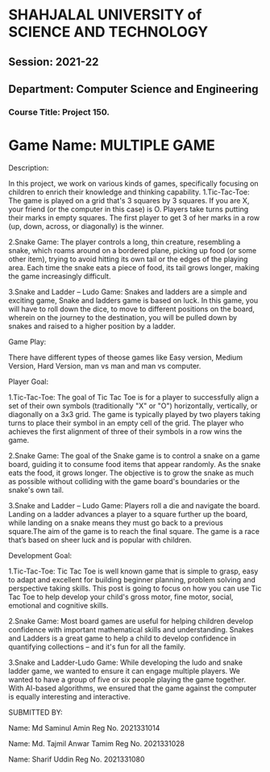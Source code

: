 

# SHAHJALAL UNIVERSITY of SCIENCE AND TECHNOLOGY

## Session: 2021-22

## Department: Computer Science and Engineering

### Course Title: Project 150.


# Game Name: MULTIPLE GAME

Description:

In this project, we work on various kinds of games, specifically focusing on children to enrich their knowledge and thinking capability. 
1.Tic-Tac-Toe:
The game is played on a grid that's 3 squares by 3 squares. If you are X, your friend (or the computer in this case) is O. Players take turns putting their marks in empty squares. The first player to get 3 of her marks in a row (up, down, across, or diagonally) is the winner.

2.Snake Game:
The player controls a long, thin creature, resembling a snake, which roams around on a bordered plane, picking up food (or some other item), trying to avoid hitting its own tail or the edges of the playing area. Each time the snake eats a piece of food, its tail grows longer, making the game increasingly difficult.

3.Snake and Ladder – Ludo Game: 
Snakes and ladders are a simple and exciting game, Snake and ladders game is based on luck. In this game, you will have to roll down the dice, to move to different positions on the board, wherein on the journey to the destination, you will be pulled down by snakes and raised to a higher position by a ladder.

Game Play:

There have different types of theose games like Easy version, Medium Version, Hard Version, man vs man and man vs computer.


Player Goal:


1.Tic-Tac-Toe:
The goal of Tic Tac Toe is for a player to successfully align a set of their own symbols (traditionally "X" or "O") horizontally, vertically, or diagonally on a 3x3 grid. The game is typically played by two players taking turns to place their symbol in an empty cell of the grid. The player who achieves the first alignment of three of their symbols in a row wins the game.

2.Snake Game:
The goal of the Snake game is to control a snake on a game board, guiding it to consume food items that appear randomly. As the snake eats the food, it grows longer. The objective is to grow the snake as much as possible without colliding with the game board's boundaries or the snake's own tail.

3.Snake and Ladder – Ludo Game:
Players roll a die and navigate the board. Landing on a ladder advances a player to a square further up the board, while landing on a snake means they must go back to a previous square.The aim of the game is to reach the final square. The game is a race that’s based on sheer luck and is popular with children.


Development Goal:

1.Tic-Tac-Toe:
Tic Tac Toe is well known game that is simple to grasp, easy to adapt and excellent for building beginner planning, problem solving and perspective taking skills. This post is going to focus on how you can use Tic Tac Toe to help develop your child's gross motor, fine motor, social, emotional and cognitive skills.

2.Snake Game:
Most board games are useful for helping children develop confidence with important mathematical skills and understanding. Snakes and Ladders is a great game to help a child to develop confidence in quantifying collections – and it's fun for all the family.

3.Snake and Ladder-Ludo Game:
While developing the ludo and snake ladder game, we wanted to ensure it can engage multiple players. We wanted to have a group of five or six people playing the game together. With AI-based algorithms, we ensured that the game against the computer is equally interesting and interactive.

SUBMITTED BY:

Name: Md Saminul Amin
Reg No. 2021331014

Name: Md. Tajmil Anwar Tamim
Reg No. 2021331028	

Name: Sharif Uddin
Reg No. 2021331080
	
